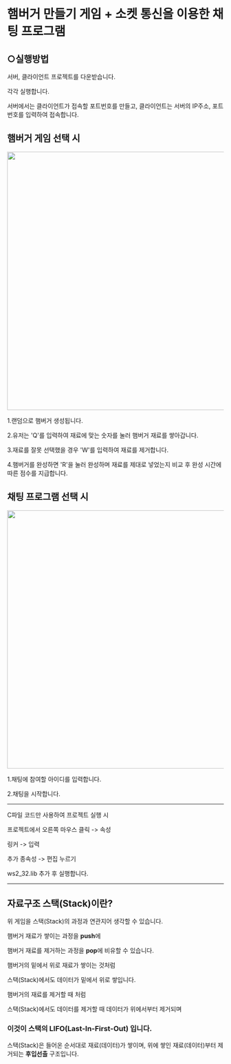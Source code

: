 # 햄버거 만들기 게임 + 소켓 통신을 이용한 채팅 프로그램

## ○실행방법

서버, 클라이언트 프로젝트를 다운받습니다.

각각 실행합니다.

서버에서는 클라이언트가 접속할 포트번호를 만들고, 클라이언트는 서버의 IP주소, 포트번호를 입력하여 접속합니다.


## 햄버거 게임 선택 시 

<div>
<img width="600" src="https://user-images.githubusercontent.com/38197252/57469239-223a2000-72c1-11e9-8fa3-f2782cfebcda.png">
</div> 

1.랜덤으로 햄버거 생성됩니다.

2.유저는 'Q'를 입력하여 재료에 맞는 숫자를 눌러 햄버거 재료를 쌓아갑니다.

3.재료를 잘못 선택했을 경우 'W'를 입력하여 재료를 제거합니다.

4.햄버거를 완성하면 'R'을 눌러 완성하며 재료를 제대로 넣었는지 비교 후 완성 시간에 따른 점수를 지급합니다.



## 채팅 프로그램 선택 시

<div>
<img width="600" src="https://user-images.githubusercontent.com/38197252/57468884-53feb700-72c0-11e9-9b65-a1afeb64660b.png">
</div> 

1.채팅에 참여할 아이디를 입력합니다.

2.채팅을 시작합니다.


************************************
C파일 코드만 사용하여 프로젝트 실행 시

프로젝트에서 오른쪽 마우스 클릭 -> 속성

링커 -> 입력

추가 종속성 -> 편집 누르기

ws2_32.lib 추가 후 실행합니다.


************************************

## 자료구조 스택(Stack)이란?

위 게임을 스택(Stack)의 과정과 연관지어 생각할 수 있습니다.

햄버거 재료가 쌓이는 과정을 **push**에

햄버거 재료를 제거하는 과정을 **pop**에 비유할 수 있습니다.

햄버거의 밑에서 위로 재료가 쌓이는 것처럼

스택(Stack)에서도 데이터가 밑에서 위로 쌓입니다.

햄버거의 재료를 제거할 때 처럼

스택(Stack)에서도 데이터를 제거할 때 데이터가 위에서부터 제거되며

### 이것이 스택의  **LIFO(Last-In-First-Out)** 입니다.

스택(Stack)은 들어온 순서대로 재료(데이터)가 쌓이며, 위에 쌓인 재료(데이터)부터 제거되는 **후입선출** 구조입니다.
